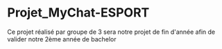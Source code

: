 # Projet_MyChat-ESPORT
Ce projet réalisé par groupe de 3 sera notre projet de fin d'année afin de valider notre 2ème année de bachelor 
